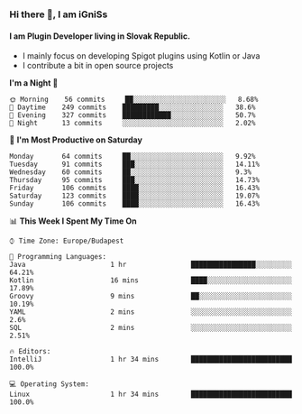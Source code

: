 ### Hi there 👋, I am iGniSs

#### I am Plugin Developer living in Slovak Republic.
- I mainly focus on developing Spigot plugins using Kotlin or Java
- I contribute a bit in open source projects

<!--START_SECTION:waka-->
**I'm a Night 🦉** 

```text
🌞 Morning    56 commits     ██░░░░░░░░░░░░░░░░░░░░░░░   8.68% 
🌆 Daytime    249 commits    █████████░░░░░░░░░░░░░░░░   38.6% 
🌃 Evening    327 commits    ████████████░░░░░░░░░░░░░   50.7% 
🌙 Night      13 commits     ░░░░░░░░░░░░░░░░░░░░░░░░░   2.02%

```
📅 **I'm Most Productive on Saturday** 

```text
Monday       64 commits     ██░░░░░░░░░░░░░░░░░░░░░░░   9.92% 
Tuesday      91 commits     ███░░░░░░░░░░░░░░░░░░░░░░   14.11% 
Wednesday    60 commits     ██░░░░░░░░░░░░░░░░░░░░░░░   9.3% 
Thursday     95 commits     ███░░░░░░░░░░░░░░░░░░░░░░   14.73% 
Friday       106 commits    ████░░░░░░░░░░░░░░░░░░░░░   16.43% 
Saturday     123 commits    ████░░░░░░░░░░░░░░░░░░░░░   19.07% 
Sunday       106 commits    ████░░░░░░░░░░░░░░░░░░░░░   16.43%

```


📊 **This Week I Spent My Time On** 

```text
⌚︎ Time Zone: Europe/Budapest

💬 Programming Languages: 
Java                     1 hr                ████████████████░░░░░░░░░   64.21% 
Kotlin                   16 mins             ████░░░░░░░░░░░░░░░░░░░░░   17.89% 
Groovy                   9 mins              ██░░░░░░░░░░░░░░░░░░░░░░░   10.19% 
YAML                     2 mins              ░░░░░░░░░░░░░░░░░░░░░░░░░   2.6% 
SQL                      2 mins              ░░░░░░░░░░░░░░░░░░░░░░░░░   2.51%

🔥 Editors: 
IntelliJ                 1 hr 34 mins        █████████████████████████   100.0%

💻 Operating System: 
Linux                    1 hr 34 mins        █████████████████████████   100.0%

```


<!--END_SECTION:waka-->